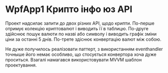 # WpfApp1 Крипто інфо юз API
Проект надсилає запити до двох різних API, щодо крипти. 
По-перше отримує колекцію криптовалют і виводить її в таблицю.
По-друге здійснює пошук валюти по назві або символу і виводить графік зміни ціни за останні 5 днів. 
По-трете здіснює конвертацію валют між собою.

Не дуже получилось реалізовати паттерт, з використанням eventhandler точныше його немає особливо, що стосується конвертора хоча дуже проситься.
Взагалі намагався використовувати MVVM шаблон проектування.   
